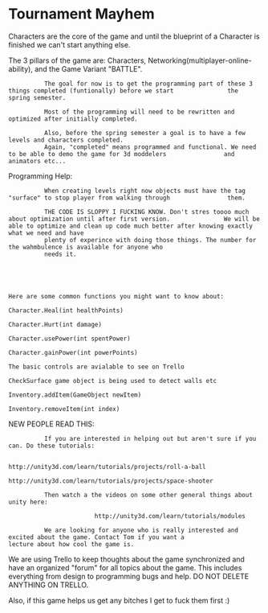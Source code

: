 Tournament Mayhem
================

Characters are the core of the game and until the blueprint of a Character is finished we can't start anything else.

The 3 pillars of the game are: Characters, Networking(multiplayer-online-ability), and the Game Variant "BATTLE".
              
              The goal for now is to get the programming part of these 3 things completed (funtionally) before we start               the spring semester.
              
              Most of the programming will need to be rewritten and optimized after initially completed.
              
              Also, before the spring semester a goal is to have a few levels and characters completed.
              Again, "completed" means programmed and functional. We need to be able to demo the game for 3d moddelers                and animators etc...
              

Programming Help:


              When creating levels right now objects must have the tag "surface" to stop player from walking through                them.
              
              THE CODE IS SLOPPY I FUCKING KNOW. Don't stres toooo much about optimization until after first version.               We will be able to optimize and clean up code much better after knowing exactly what we need and have 
              plenty of experince with doing those things. The number for the wahmbulence is available for anyone who
              needs it.
              
              
              
              

    Here are some common functions you might want to know about:

    Character.Heal(int healthPoints)
    
    Character.Hurt(int damage)
    
    Character.usePower(int spentPower)
    
    Character.gainPower(int powerPoints)
    
    The basic controls are avialable to see on Trello
    
    CheckSurface game object is being used to detect walls etc
    
    Inventory.addItem(GameObject newItem)
    
    Inventory.removeItem(int index)
    
    
    
    
    
NEW PEOPLE READ THIS:
              
              If you are interested in helping out but aren't sure if you can. Do these tutorials:
                            
                            http://unity3d.com/learn/tutorials/projects/roll-a-ball
                            http://unity3d.com/learn/tutorials/projects/space-shooter
              
              Then watch a the videos on some other general things about unity here:
              
                            http://unity3d.com/learn/tutorials/modules
                            
              We are looking for anyone who is really interested and excited about the game. Contact Tom if you want a               lecture about how cool the game is.
    
    
    
We are using Trello to keep thoughts about the game synchronized and have an organized "forum" for all topics about the game. This includes everything from design to programming bugs and help. DO NOT DELETE ANYTHING ON TRELLO.


Also, if this game helps us get any bitches I get to fuck them first :)
